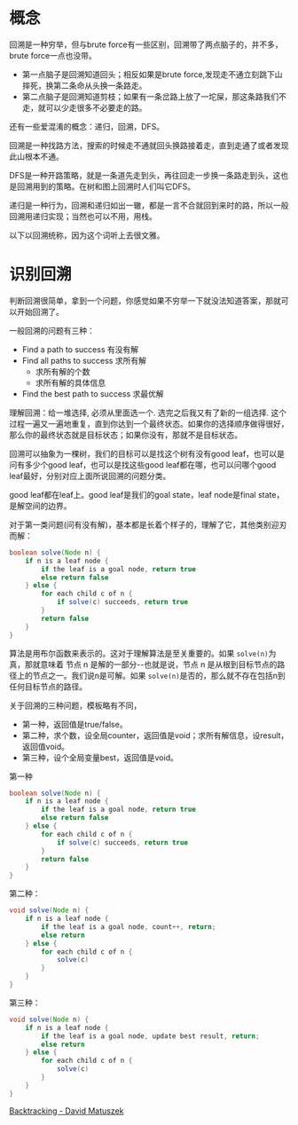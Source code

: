 # 概念
回溯是一种穷举，但与brute force有一些区别，回溯带了两点脑子的，并不多，brute force一点也没带。
* 第一点脑子是回溯知道回头；相反如果是brute force,发现走不通立刻跳下山摔死，换第二条命从头换一条路走。
* 第二点脑子是回溯知道剪枝；如果有一条岔路上放了一坨屎，那这条路我们不走，就可以少走很多不必要走的路。

还有一些爱混淆的概念：递归，回溯，DFS。

回溯是一种找路方法，搜索的时候走不通就回头换路接着走，直到走通了或者发现此山根本不通。

DFS是一种开路策略，就是一条道先走到头，再往回走一步换一条路走到头，这也是回溯用到的策略。在树和图上回溯时人们叫它DFS。

递归是一种行为，回溯和递归如出一辙，都是一言不合就回到来时的路，所以一般回溯用递归实现；当然也可以不用，用栈。

以下以回溯统称，因为这个词听上去很文雅。

# 识别回溯
判断回溯很简单，拿到一个问题，你感觉如果不穷举一下就没法知道答案，那就可以开始回溯了。

一般回溯的问题有三种：
* Find a path to success 有没有解
* Find all paths to success 求所有解
  * 求所有解的个数
  * 求所有解的具体信息    
* Find the best path to success 求最优解

理解回溯：给一堆选择, 必须从里面选一个. 选完之后我又有了新的一组选择. 
这个过程一遍又一遍地重复，直到你达到一个最终状态。如果你的选择顺序做得很好，那么你的最终状态就是目标状态；如果你没有，那就不是目标状态。

回溯可以抽象为一棵树，我们的目标可以是找这个树有没有good leaf，也可以是问有多少个good leaf，也可以是找这些good leaf都在哪，也可以问哪个good leaf最好，分别对应上面所说回溯的问题分类。

good leaf都在leaf上。good leaf是我们的goal state，leaf node是final state，是解空间的边界。

对于第一类问题(问有没有解)，基本都是长着个样子的，理解了它，其他类别迎刃而解：
```java
boolean solve(Node n) {
    if n is a leaf node {
        if the leaf is a goal node, return true
        else return false
    } else {
        for each child c of n {
            if solve(c) succeeds, return true
        }
        return false
    }
}
```
算法是用布尔函数来表示的。这对于理解算法是至关重要的。如果 `solve(n)`为真，那就意味着 节点 n 是解的一部分--也就是说，节点 n 是从根到目标节点的路径上的节点之一。我们说n是可解。如果 `solve(n)`是否的，那么就不存在包括n到任何目标节点的路径。

关于回溯的三种问题，模板略有不同，
* 第一种，返回值是true/false。
* 第二种，求个数，设全局counter，返回值是void；求所有解信息，设result，返回值void。
* 第三种，设个全局变量best，返回值是void。

第一种
```java
boolean solve(Node n) {
    if n is a leaf node {
        if the leaf is a goal node, return true
        else return false
    } else {
        for each child c of n {
            if solve(c) succeeds, return true
        }
        return false
    }
}
```

第二种：
```java
void solve(Node n) {
    if n is a leaf node {
        if the leaf is a goal node, count++, return;
        else return
    } else {
        for each child c of n {
            solve(c)
        }
    }
}
```

第三种：
```java
void solve(Node n) {
    if n is a leaf node {
        if the leaf is a goal node, update best result, return;
        else return
    } else {
        for each child c of n {
            solve(c)
        }
    }
}
```

[Backtracking - David Matuszek](https://www.cis.upenn.edu/~matuszek/cit594-2012/Pages/backtracking.html)

